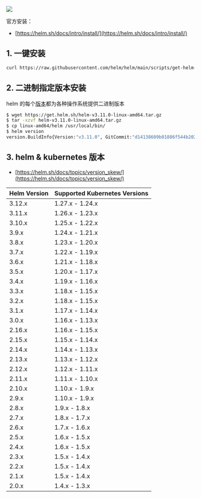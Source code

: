 ![](https://img-blog.csdnimg.cn/e97409df002549e7bdf2566cea58692b.png)



官方安装：

 -  [https://helm.sh/docs/intro/install/](https://helm.sh/docs/intro/install/)


## 1. 一键安装


```bash
curl https://raw.githubusercontent.com/helm/helm/main/scripts/get-helm-3 | bash
```
## 2. 二进制指定版本安装
helm 的每个[版本](https://github.com/helm/helm/releases)都为各种操作系统提供二进制版本

```bash
$ wget https://get.helm.sh/helm-v3.11.0-linux-amd64.tar.gz
$ tar -xzvf helm-v3.11.0-linux-amd64.tar.gz
$ cp linux-amd64/helm /usr/local/bin/
$ helm version
version.BuildInfo{Version:"v3.11.0", GitCommit:"d14138609b01886f544b2025f5000351c9eb092e", GitTreeState:"clean", GoVersion:"go1.17.5"}
```


## 3. helm & kubernetes 版本
- [https://helm.sh/docs/topics/version_skew/](https://helm.sh/docs/topics/version_skew/)

| Helm Version | Supported Kubernetes Versions |
|--------------|-------------------------------|
| 3.12.x       | 1.27.x - 1.24.x               |
| 3.11.x       | 1.26.x - 1.23.x               |
| 3.10.x       | 1.25.x - 1.22.x               |
| 3.9.x        | 1.24.x - 1.21.x               |
| 3.8.x        | 1.23.x - 1.20.x               |
| 3.7.x        | 1.22.x - 1.19.x               |
| 3.6.x        | 1.21.x - 1.18.x               |
| 3.5.x        | 1.20.x - 1.17.x               |
| 3.4.x        | 1.19.x - 1.16.x               |
| 3.3.x        | 1.18.x - 1.15.x               |
| 3.2.x        | 1.18.x - 1.15.x               |
| 3.1.x        | 1.17.x - 1.14.x               |
| 3.0.x        | 1.16.x - 1.13.x               |
| 2.16.x       | 1.16.x - 1.15.x               |
| 2.15.x       | 1.15.x - 1.14.x               |
| 2.14.x       | 1.14.x - 1.13.x               |
| 2.13.x       | 1.13.x - 1.12.x               |
| 2.12.x       | 1.12.x - 1.11.x               |
| 2.11.x       | 1.11.x - 1.10.x               |
| 2.10.x       | 1.10.x - 1.9.x                |
| 2.9.x        | 1.10.x - 1.9.x                |
| 2.8.x        | 1.9.x - 1.8.x                 |
| 2.7.x        | 1.8.x - 1.7.x                 |
| 2.6.x        | 1.7.x - 1.6.x                 |
| 2.5.x        | 1.6.x - 1.5.x                 |
| 2.4.x        | 1.6.x - 1.5.x                 |
| 2.3.x        | 1.5.x - 1.4.x                 |
| 2.2.x        | 1.5.x - 1.4.x                 |
| 2.1.x        | 1.5.x - 1.4.x                 |
| 2.0.x        | 1.4.x - 1.3.x                 |


